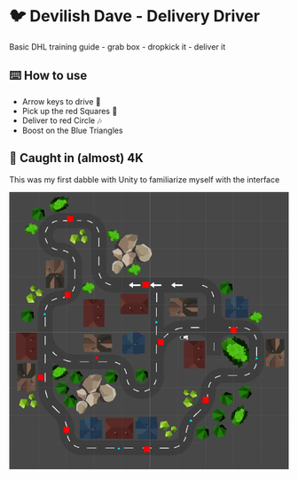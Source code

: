 # :bird: Devilish Dave - Delivery Driver

Basic DHL training guide - grab box - dropkick it - deliver it

## :keyboard: How to use

- Arrow keys to drive :flight_departure:
- Pick up the red Squares :muscle:
- Deliver to red Circle :notes:
- Boost on the Blue Triangles

## :camera_flash: Caught in (almost) 4K
This was my first dabble with Unity to familiarize myself with the interface

![](https://github.com/BPSCrash/DeliveryDriver/blob/main/MapScreeenshot.png)
